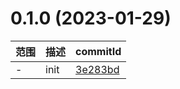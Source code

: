 # 0.1.0 (2023-01-29)

范围|描述|commitId
--|--|--
 - | init | [3e283bd](https://github.com/espory/picture-waterfall-user/commit/3e283bd)

